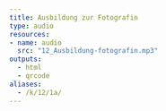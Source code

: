 ```yaml
---
title: Ausbildung zur Fotografin
type: audio
resources:
- name: audio
  src: "12_Ausbildung-fotografin.mp3"
outputs:
  - html
  - qrcode
aliases:
  - /k/12/1a/
---
```

